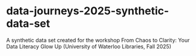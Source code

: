 # data-journeys-2025-synthetic-data-set
A synthetic data set created for the workshop From Chaos to Clarity: Your Data Literacy Glow Up (University of Waterloo Libraries, Fall 2025)
